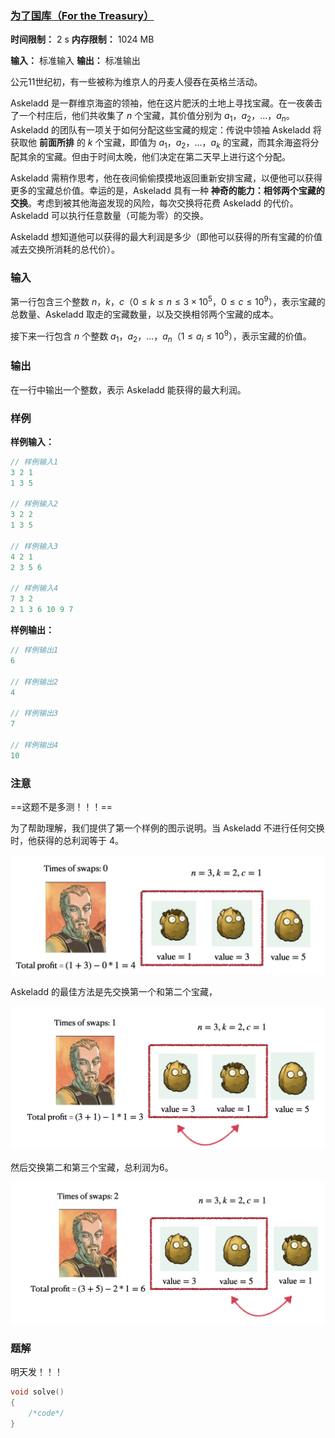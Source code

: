 ### [为了国库（For the Treasury）](https://ac.nowcoder.com/acm/contest/108301/F)

**时间限制：** 2 s
**内存限制：** 1024 MB

**输入：** 标准输入
**输出：** 标准输出



公元11世纪初，有一些被称为维京人的丹麦人侵吞在英格兰活动。

Askeladd 是一群维京海盗的领袖，他在这片肥沃的土地上寻找宝藏。在一夜袭击了一个村庄后，他们共收集了 $n$ 个宝藏，其价值分别为 $a_1$，$a_2$，$\ldots$，$a_n$。Askeladd 的团队有一项关于如何分配这些宝藏的规定：传说中领袖 Askeladd 将获取他 **前面所排** 的 $k$ 个宝藏，即值为 $a_1$，$a_2$，$\ldots$，$a_k$ 的宝藏，而其余海盗将分配其余的宝藏。但由于时间太晚，他们决定在第二天早上进行这个分配。

Askeladd 需稍作思考，他在夜间偷偷摸摸地返回重新安排宝藏，以便他可以获得更多的宝藏总价值。幸运的是，Askeladd 具有一种 **神奇的能力：相邻两个宝藏的交换**。考虑到被其他海盗发现的风险，每次交换将花费 Askeladd 的代价。Askeladd 可以执行任意数量（可能为零）的交换。

Askeladd 想知道他可以获得的最大利润是多少（即他可以获得的所有宝藏的价值减去交换所消耗的总代价）。







### 输入

第一行包含三个整数 $n$，$k$，$c$（$0 \leq k \leq n \leq 3 \times 10^5$，$0 \leq c \leq 10^9$），表示宝藏的总数量、Askeladd 取走的宝藏数量，以及交换相邻两个宝藏的成本。

接下来一行包含 $n$ 个整数 $a_1$，$a_2$，$\ldots$，$a_n$（$1 \leq a_i \leq 10^9$），表示宝藏的价值。





### 输出

在一行中输出一个整数，表示 Askeladd 能获得的最大利润。

 



### 样例

**样例输入：**

```cpp
// 样例输入1
3 2 1
1 3 5

// 样例输入2
3 2 2
1 3 5

// 样例输入3
4 2 1
2 3 5 6

// 样例输入4
7 3 2
2 1 3 6 10 9 7
```



**样例输出：**

```cpp
// 样例输出1
6

// 样例输出2
4

// 样例输出3
7

// 样例输出4
10
```





### 注意

==这题不是多测！！！==

为了帮助理解，我们提供了第一个样例的图示说明。当 Askeladd 不进行任何交换时，他获得的总利润等于 $4$。

![](assets/2025-07-28-01.png)



Askeladd 的最佳方法是先交换第一个和第二个宝藏，

![](assets/2025-07-28-02.png)

然后交换第二和第三个宝藏，总利润为6。

![](assets/2025-07-28-03.png)



### 题解

明天发！！！



```cpp
void solve()
{
	/*code*/
}
```